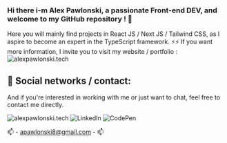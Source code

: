 ### Hi there i-m Alex Pawlonski, a passionate Front-end DEV, and welcome to my GitHub repository ! 👋 

Here you will mainly find projects in React JS / Next JS / Tailwind CSS, as I aspire to become an expert in the TypeScript framework. ⚡⚡
If you want more information, I invite you to visit my website / portfolio : ![alexpawlonski.tech](https://alexpawlonski.tech/)

## 🔭 Social networks / contact:

And if you're interested in working with me or just want to chat, feel free to contact me directly.

![alexpawlonski.tech](https://alexpawlonski.tech/)
![LinkedIn](https://www.linkedin.com/in/alex-pawlonski/)
![CodePen](https://codepen.io/ASTRADOR)

📫 - apawlonski8@gmail.com - 📫
 
<!--
**AlexPawlonski/AlexPawlonski** is a ✨ _special_ ✨ repository because its `README.md` (this file) appears on your GitHub profile.

Here are some ideas to get you started:

- 🔭 I’m currently working on ...
- 🌱 I’m currently learning ...
- 👯 I’m looking to collaborate on ...
- 🤔 I’m looking for help with ...
- 💬 Ask me about ...
- 📫 How to reach me: ...
- 😄 Pronouns: ...
- ⚡ Fun fact: ...
-->
